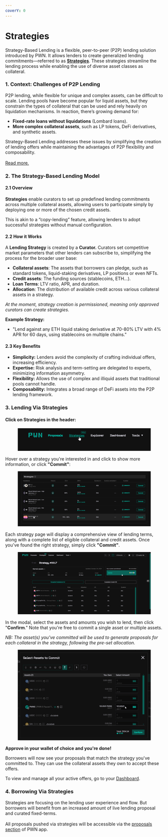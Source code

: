 ```yaml
---
coverY: 0
---
```


# Strategies

Strategy-Based Lending is a flexible, peer-to-peer (P2P) lending solution introduced by PWN. It allows lenders to create generalized lending commitments—referred to as [**Strategies**](https://app.pwn.xyz/#/strategies). These strategies streamline the lending process while enabling the use of diverse asset classes as collateral.

### 1. Context: Challenges of P2P Lending

P2P lending, while flexible for unique and complex assets, can be difficult to scale. Lending pools have become popular for liquid assets, but they constrain the types of collateral that can be used and rely heavily on liquidation mechanisms. In reaction, there’s growing demand for:

* **Fixed-rate loans without liquidations** (Lombard loans).
* **More complex collateral assets**, such as LP tokens, DeFi derivatives, and synthetic assets.

Strategy-Based Lending addresses these issues by simplifying the creation of lending offers while maintaining the advantages of P2P flexibility and composability.\
\
[Read more.](https://pwn.mirror.xyz/PT8V0Ctux\_HmjyrcG3-Xwiy6JvBIp-j-pY3hq27wjUw)

### 2. The Strategy-Based Lending Model

#### 2.1 Overview

**Strategies** enable curators to set up predefined lending commitments across multiple collateral assets, allowing users to participate simply by deploying one or more of the chosen credit assets.&#x20;

This is akin to a “copy-lending” feature, allowing lenders to adopt successful strategies without manual configuration.

#### 2.2 How it Works

A **Lending Strategy** is created by a **Curator.** Curators set competitive market parameters that other lenders can subscribe to, simplifying the process for the broader user base:

* **Collateral assets**: The assets that borrowers can pledge, such as standard tokens, liquid-staking derivatives, LP positions or even NFTs.
* **Credit assets**: The funding sources (stablecoins, ETH...).
* **Loan Terms**: LTV ratio, APR, and duration.
* **Allocation**: The distribution of available credit across various collateral assets in a strategy.

_At the moment, strategy creation is permissioned, meaning only approved curators can create strategies._&#x20;

**Example Strategy:**

* "Lend against any ETH liquid staking derivative at 70-80% LTV with 4% APR for 60 days, using stablecoins on multiple chains."

#### 2.3 Key Benefits

* **Simplicity:** Lenders avoid the complexity of crafting individual offers, increasing efficiency.
* **Expertise:** Risk analysis and term-setting are delegated to experts, minimizing information asymmetry.
* **Flexibility:** Allows the use of complex and illiquid assets that traditional pools cannot handle.
* **Composability:** Integrates a broad range of DeFi assets into the P2P lending framework.

### 3. Lending Via Strategies

#### Click on Strategies in the header:

<figure><img src="../.gitbook/assets/image (1).png" alt=""><figcaption></figcaption></figure>

Hover over a strategy you're interested in and click to show more information, or click **"Commit"**:

<figure><img src="../.gitbook/assets/image (2).png" alt=""><figcaption></figcaption></figure>

Each strategy page will display a comprehensive view of lending terms, along with a complete list of eligible collateral and credit assets. Once you've found the right strategy, simply click **"Commit"**.

<figure><img src="../.gitbook/assets/image (3).png" alt=""><figcaption></figcaption></figure>

In the modal, select the assets and amounts you wish to lend, then click "**Confirm**." Note that you're free to commit a single asset or multiple assets.

_NB: The asset(s) you've committed will be used to generate proposals for each collateral in the strategy, following the pre-set allocation._

<figure><img src="../.gitbook/assets/image (4).png" alt=""><figcaption></figcaption></figure>

**Approve in your wallet of choice and you're done!**

Borrowers will now see your proposals that match the strategy you've committed to. They can use the collateral assets they own to accept these offers.&#x20;

To view and manage all your active offers, go to your [Dashboard](https://app.pwn.xyz/#/dashboard).

### 4. Borrowing Via Strategies

Strategies are focusing on the lending user experience and flow. But borrowers will benefit from an increased amount of live lending proposal and curated fixed-terms. \
\
All proposals pushed via strategies will be accessible via the [proposals section](https://app.pwn.xyz/#/) of PWN app.

